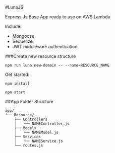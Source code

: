#LunaJS

Express Js Base App ready to use on AWS Lambda

Include: 
- Mongoose
- Sequelize
- JWT middleware authentication

###Create new resource structure
```
npm run luna:new-domain -- --name=RESOURCE_NAME
```

Get started: 
```
npm install
```

```
npm start
```

##App Folder Structure

```
app/
└── Resource/
    ├── Controllers
    │   └── NAMEController.js
    ├── Models
    │   └── NAMEModel.js
    ├── Services
    │   └── NAMEService.js
    └── routes.js
```
